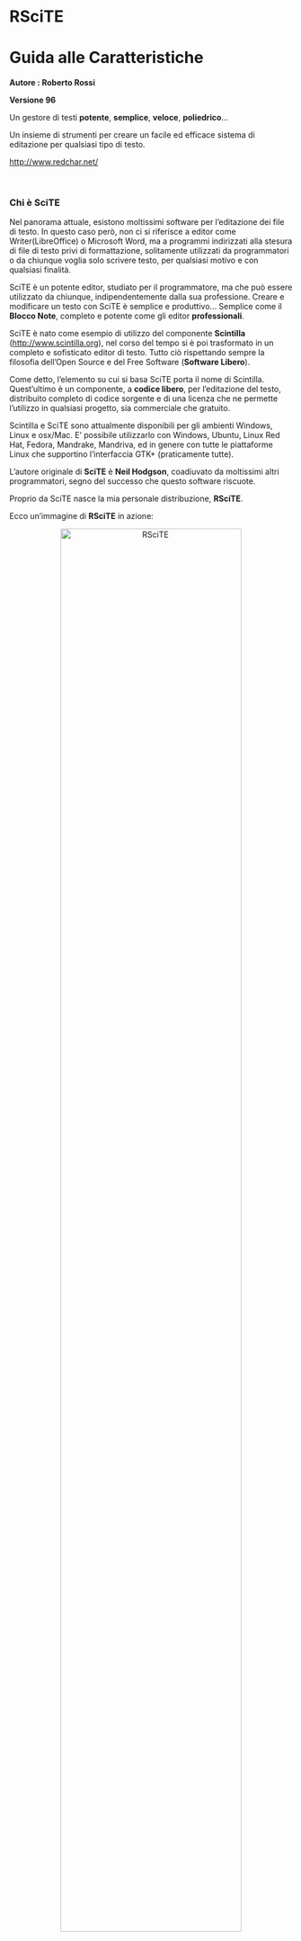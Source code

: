 <!-- # -*- coding: utf-8 -*- -->
# RSciTE
# Guida alle Caratteristiche

**Autore : Roberto Rossi**

**Versione 96**

Un gestore di testi **potente**, **semplice**, **veloce**, **poliedrico**...

Un insieme di strumenti per creare un facile ed efficace sistema di editazione
per qualsiasi tipo di testo.

<http://www.redchar.net/>

<p style="page-break-before: always;">&nbsp;</p>

### Chi è SciTE

Nel panorama attuale, esistono moltissimi software per l’editazione dei file di
testo. In questo caso però, non ci si riferisce a editor come Writer(LibreOffice)
o Microsoft Word, ma a programmi indirizzati alla stesura di file di testo privi di
formattazione, solitamente utilizzati da programmatori o da chiunque voglia
solo scrivere testo, per qualsiasi motivo e con qualsiasi finalità.

SciTE è un potente editor, studiato per il programmatore, ma che può essere
utilizzato da chiunque, indipendentemente dalla sua professione. Creare e
modificare un testo con SciTE è semplice e produttivo... Semplice come il
**Blocco Note**, completo e potente come gli editor **professionali**.

SciTE è nato come esempio di utilizzo del componente **Scintilla**
(<http://www.scintilla.org>), nel corso del tempo si è poi trasformato in un
completo e sofisticato editor di testo. Tutto ciò rispettando sempre la
filosofia dell’Open Source e del Free Software (**Software Libero**).

Come detto, l’elemento su cui si basa SciTE porta il nome di Scintilla.
Quest’ultimo è un componente, a **codice libero**, per l’editazione del testo,
distribuito completo di codice sorgente e di una licenza che ne permette
l’utilizzo in qualsiasi progetto, sia commerciale che gratuito.

Scintilla e SciTE sono attualmente disponibili per gli ambienti Windows,
Linux e osx/Mac. E’ possibile utilizzarlo con Windows, Ubuntu, Linux Red Hat,
Fedora, Mandrake, Mandriva, ed in genere con tutte le piattaforme Linux che
supportino l’interfaccia GTK+ (praticamente tutte).

L’autore originale di **SciTE** è **Neil Hodgson**, coadiuvato da moltissimi altri
programmatori, segno del successo che questo software riscuote.

Proprio da SciTE nasce la mia personale distribuzione, **RSciTE**.

Ecco un’immagine di **RSciTE** in azione:

<p style="text-align:center;">
<img src="completo-ita.png" align="middle" alt="RSciTE" border="0" width="80%">
</p>

<p style="page-break-before: always;">&nbsp;</p>

### Ancora su SciTE

Nonostante SciTE faccia un "mestiere" comune a molti altri software
(l’editor di testo), la sua impostazione e le sue caratteristiche lo
differenziano radicalmente da qualsiasi altro.

Ad un primo approccio, SciTE appare semplice e "scarno", con un’interfaccia
essenziale, nella quale trovano posto un menu, poche icone e un’ampia area
di lavoro.

Dai menu è possibile accedere a gran parte delle funzionalità del programma,
molte delle quali accessibili anche attraverso semplici combinazioni di tasti.

Una delle peculiarità di SciTE è proprio l’ampio utilizzo delle combinazioni
di tasti. Questa caratteristica si pone lo scopo di consentire la modifica del
testo senza mai staccare la mani dalla tastiera, migliorando il livello di
efficienza e produttività, consentendo così all’operatore di mantenere la
concentrazione sul proprio lavoro senza distrarlo con l’utilizzo di mouse,
icone, menu ecc...

Tale approccio non penalizza in alcun modo le funzionalità del software che
rimangono ad alti livelli, certamente paragonabili con quelle di altri prodotti
ben più blasonati e costosi.

Un’altra caratteristica distintiva di SciTE è la quasi totale assenza di
maschere di configurazione. Questa "mancanza", di fatto contribuisce a
ridurre la complessità delle interfacce, riducendo così, anche i tempi di
sviluppo del programma. Al tempo stesso consente di aumentare, in modo
significativo, il numero di parametri configurabili, che attualmente sono
moltissimi.

Tutte le configurazione dell’editor sono memorizzate all’interno di
semplici file di testo, modificabili a piacere dall’utente.

Anche se a prima vista questo sistema può disorientare, grazie alla
dettagliata documentazione, accessibile attraverso l’uso dell’apposito
menu di aiuto, è possibile intervenire su questi file in modo rapido ed
immediato.

A tutto ciò va poi aggiunta la possibilità di utilizzare un vero e proprio
linguaggio di programmazione ([LUA](http://www.lua.org)), 
per implementare nuove funzioni o estendere quelle già presenti.

Infine, non è da sottovalutare la possibilità di usare l’editor
direttamente da un dispositivo rimovibile come, ad esempio, un pendrive USB,
senza quindi essere costretti ad effettuare alcuna installazione.

Grazie alle possibilità offerte, SciTE può essere utilizzato sia dal
neofita, sia dall’utente esperto o dal programmatore, traendo comunque
vantaggi significativi dalla sua potenza e dalla sua essenzialità.

In pratica, SciTE, si candida ad essere il sostituto sia del classico "Blocco
Note" sia degli editor professionali utilizzati nello sviluppo delle
applicazioni software.

<p style="page-break-before: always;">&nbsp;</p>

### Le Caratteristiche Base di SciTE

Ecco qui riassunte le caratteristiche principali della versione originale di
SciTE, tutte presenti anche in **RSciTE**.

Utilizzo Documenti:

* **Interfaccia MDI** per lavorare con più documenti contemporaneamente.
* Passaggio tra documenti utilizzando delle semplici schede.
* Utilizzo della combinazione **Ctrl+Tab** per cambiare il documento attivo.
* Possibilità di trascinare i documenti nell’editor per aprirli.
* Riconoscimento automatico modifica documenti aperti. Se un file aperto viene
modificato all’esterno dell’editor, viene rilevata la modifica ed è possibile
ricaricarlo automaticamente.

Sintassi evidenziata:

* Configurabile tramite appositi file (.properties).
* Preimpostato per riconoscere i linguaggi MQL, AutoCAD/IntelliCAD/progeCAD DCL,
AutoCAD/IntelliCAD/progeCAD Lisp, Abaqus, Ada, ANS.1 MIB definition files,
APDL, Assembler (NASM, MASM), Asymptote, AutoIt, Avenue, Batch files (MS-DOS),
Baan, Bash, BlitzBasic, Bullant, C/C++/C#, Clarion, cmake, COBOL,
Coffeescript, conf (Apache), CSound, CSS, D, diff files, E-Script, Eiffel,
Erlang, Flagship (Clipper / XBase), Flash (ActionScript), Fortran, Forth, GAP,
Gettext, Go, Haskell, HTML, HTML with embedded JavaScript, VBScript, PHP and
ASP, Gui4Cli, IDL - both MSIDL and XPIDL, INI, properties and similar,
InnoSetup, Intel HEX, Java, JavaScript, JSON and JSON-LD, KiXtart, LISP, LOT,
Lout, Lua, Make, Matlab, Maxima, Metapost, MMIXAL, MSSQL, Modula 3, Nimrod,
nnCron, NSIS, Objective C, Objective Caml, Opal, Octave, Pascal/Delphi, Perl,
most of it except for some ambiguous cases, PL/M, Progress, PostScript,
POV-Ray, PowerBasic, PowerShell, PowerPro, PureBasic, Python, R, Rebol,
Registry, Ruby, Rust, Scheme, scriptol, SORCUS Installation, Specman E, Spice,
Smalltalk, SQL and PLSQL, S-Record, Swift, TADS3, TeX and LaTeX, Tcl/Tk, Vala,
VB and VBScript, Verilog, VHDL, XML, YAML, Raku(Perl 6), DataFlex.
* Evidenziazione dinamica parentesi.
* Folding del codice sorgente con possibilità di scegliere la simbologia per la
visualizzazione.
* Supporto per la modalità di Codifica documenti a 8 Bit, Metodo UCS-2 Big Endian,
Metodo UCS-2 Little Endian, Metodo UTF-8, Metodo UTF-8 Cookie.
* Esportazione file in (mantenendo la colorazione della sintassi) HTML, RTF, PDF,
LaTeX, XML.
* Modalità di gestione fine linea con CR+LF, solo CR, solo LF.
* Gestione Conversione tra sistemi differenti.
* Gestione Sessioni di lavoro con salvataggi sessione corrente e caricamento
sessione salvata.
* Annulla e Ripristina a più livelli. Tutte le modifiche vengono registrate e
possono essere annullate, le operazioni annullate possono essere facilmente
ripristinate.
* Ricerca e Sostituzione con ricerca testo specificato ed eventuale sostituzione,
ricerca Incrementale testo specificato, ricerca testo con marcatori, supporto delle
espressioni regolari, ricerca in più file simultanea, evidenziazione automatica del
testo trovato.
* Funzioni avanzate nella gestione del codice sorgente come ricerca e selezione
parti di codice utilizzando la definizione della sintassi, gestione completamento
automatico parole, gestione completamento automatico con suggerimenti sintassi in
base al linguaggio, gestione abbreviazioni personalizzate, gestione Segnalibri
(bookmarks), gestione commenti, conversione Maiuscolo/Minuscolo, divisione ed
Unione Paragrafi.
* Scripting attraverso l’utilizzo del linguaggio di programmazione LUA.
* Visualizzazione in modalità Schermo Intero, con barra di icone, barra documenti
aperti, barra di stato personalizzabile. Gestione blocchi di codice con espansione
e compressione, fine riga e spazi, gestione guide di indentazione, numeri di riga,
margini e margini di blocco, possibilità di modificare il livello di zoom(per
ridurre o ingrandire il testo dinamicamente).
* Supporto strumenti con gestione finestra di Output, gestione compilatori e
programmi esterni.
* Editazione e Selezione con ritorno a capo automatico, selezione in modalità
colonna, selezione caratteri virtuali (fine linea), selezione Multipla, consente di
selezionare contemporaneamente più di testo, consentendone le classiche operazioni
di copia/incolla/ecc...
* Altre funzionalità includono la stampa a colori, la modalità sola lettura,
modalità finestra in primo piano, configurazione indentazione, possibilità di
automatizzare processi tramite l’uso dei parametri della linea di comando,
interfaccia di programmazione per il collegamento a software esterni 
e molto altro...

<p style="page-break-before: always;">&nbsp;</p>

### Le Scorciatoie da Tastiera

Come ogni editor che si rispetti, anche **RSciTE** dispone di una vasta schiera di
combinazioni di tasti per accedere alla funzionalità più utilizzate. Molte
delle combinazioni disponibili sono comuni agli ambienti Windows e Linux.
Inoltre, tutte le combinazioni di tasti sono ridefinibili attraverso
l’editazione di appositi file di configurazione. 

Molte delle combinazioni disponibili sono ereditate da SciTE, mentre altre
sono proprie della distribuzione RSciTE.

Per conoscere i tasti veloci disponibili è possibile consultare le tendine dei 
menu presenti nel programma, oppure leggere questa tabella riassuntiva:

* **Ctrl+O**.Apri file.
* **Ctrl+Maiusc+O**.Apri il file selezionato.
* **Ctrl+R**.Ricarica documento corrente.
* **Ctrl+W (oppure Ctrl+F4)**.Chiudi documento corrente.
* **Ctrl+S**.Salva.
* **Ctrl+Maiusc+S**.Salva con nome...
* **Ctr+Maiusc+P**.Salva una copia del documento corrente.
* **Ctrl+P**.Stamp.
* **Ctrl+Z**.Annulla.
* **Ctrl+Y**.Ripristina.
* **Ctrl+X**.Taglia Selezione.
* **Ctrl+C**.Copia Selezione.
* **Ctrl+V**.Incolla Selezione.
* **Canc**.Cancella.
* **Ctrl+A**.Seleziona tutto.
* **Ctrl+E**.Cerca parentesi graffa corrispendente.
* **Ctrl+Maiusc+Spazio**.Seleziona fino alla parentesi graffa.
* **Ctrl+I**.Completa Simbolo.
* **Ctrl+Invio**.Completa Parola corrente.
* **Ctrl+B**.Espandi Abbreviazione.
* **Ctrl+Maiusc+R**.Inserisci Abbreviazione.
* **Ctrl+Q**.Aggiungi o elimina il commento ad un blocco di testo.
* **Ctrl+Maiusc+B**.Inscatola Commento.
* **Ctrl+Maiusc+Q**.Versa Commento.
* **Ctrl+Maiusc+U**.Rendi la selezione MAIUSCOLA.
* **Ctrl+U**.Rendi la selezione minuscola.
* **Ctrl+F**.Trova...
* **F3**.Trova Successivo.
* **Maiusc+F3**.Trova Precedente.
* **Ctrl+Maiusc+F**.Cerca nei file...
* **Ctrl+H**.Trova e Sostituisci.
* **Ctrl+Alt+I**.Ricerca Incrementale.
* **Ctrl+G**.Vai a...
* **F2**.Vai al segnalibro successivo.
* **Maiusc+F2**.Vai al segnalibro precedente.
* **Ctrl+F2**.Attiva/Disattiva segnalibro.
* **F11**.Visualizzazione a Schermo Intero.
* **Ctrl+Maiusc+8**.Visualizza/Nascondi Spazi e Tabulazioni.
* **Ctrl+Maiusc+9**.Visualizza/Nascondi caratteri di Fine Linea.
* **F8**.Visualizza/Nascondi finestra di Output.
* **Maiusc+F8**.Parametri.
* **Ctrl+F7**.Compila.
* **F7**.Genera.
* **F5**.Esegui.
* **F4**.Messaggio successivo.
* **Maiusc+F4**.Messaggio precedente.
* **Maiusc+F5**.Cancella contenuto finestra di Output.
* **Ctrl+F6**.Cambia pannello attivo.
* **Ctrl+Maiusc+I**.Configurazione Indentazione....
* **Ctrl+F11**.Usa caratteri a spaziatura fissa.
* **Maiusc+F6**.Documento Precedente.
* **F6**.Documento Successivo.
* **F1**.Aiuto/Manuale(dipendente dal tipo di file aperto).
* **Ctrl+Keypad+**.Ingrandisci dimensione testo.
* **Ctrl+Keypad-**.Riduci dimensione testo.
* **Ctrl+Keypad/**.Ripristina dimensione originale testo.
* **Ctrl+Tab**.Cambio documento attivo.
* **Tab**.Indentazione blocco di testo.
* **Maiusc+Tab**.Elimina indentazione blocco.
* **Ctrl+BackSpace**.Eliminazione da inizio parola.
* **Ctrl+Delete**.Eliminazione fino a fine parola.
* **Ctrl+Maiusc+BackSpace**.Eliminazione testo da inizio linea a posizione cursore.
* **Ctrl+Maiusc+Delete**.Eliminazione testo da posizione corrente a fine linea.
* **Ctrl+Home**.Vai a inizio documento.
* **Ctrl+Maiusc+Home**.Estendi selezione fino a inizio documento.
* **Alt+Home**.Vai a inizio linea.
* **Alt+Maiusc+Home**.Estendi selezione fino a inizio linea.
* **Ctrl+End**.Vai alla fine del documento.
* **Ctrl+Maiusc+End**.Estendi selezione fino alla fine del documento.
* **Alt+End**.Vai alla fine della linea corrente.
* **Alt+Maiusc+End**.Estendi selezione fino a fine riga corrente.
* **Ctrl+Keypad***.Espandi o contrai punto di ’fold’.
* **Ctrl+F2**.Crea o elimina segnalibro (bookmark).
* **F2**.Vai al prossimo segnalibro.
* **Alt+F2**.Seleziona fino al prossimo segnalibro.
* **Ctrl+F3**.Cerca testo selezionato nel documento corrente.
* **Ctrl+Maiusc+F3**.Cerca testo selezionato nel documento corrente (a ritroso).
* **Ctrl+Freccia Su**.Scorri documento verso l’alto.
* **Ctrl+Freccia Giu**.Scorri documento verso l’alto.
* **Ctrl+L**.Taglia linea corrente.
* **Ctrl+Maiusc+T**.Copia linea corrente.
* **Ctrl+Maiusc+L**.Elimina linea corrente.
* **Ctrl+T**.Scambia linea corrente con precedente.
* **Ctrl+D**.Duplica linea corrente.
* **Ctrl+K**.Cerca corrispondenza su condizione preprocessore.
* **Ctrl+Maiusc+K**.Seleziona corrispondenza su condizione preprocessore.
* **Ctrl+J**.Cerca corrispondenza su condizione preprocessore (a ritroso).
* **Ctrl+Maiusc+J**.Seleziona corrispondenza su condizione preprocessore (a ritroso).
* **Ctrl+’**.Vai al paragrafo precedente.
* **Ctrl+Maiusc+’**.Estendi selezione fino al paragrafo precedente.
* **Ctrl+ì**.Vai al paragrafo successivo.
* **Ctrl+Maiusc+ì**.Estendi selezione fino al paragrafo successivo.
* **Ctrl+Freccia Sinistra**.Vai a parola precedente.
* **Ctrl+Maiusc+Freccia Sinistra**.Espandi selezione fino a parola precedente.
* **Ctrl+Freccia Destra**.Vai a parola successiva.
* **Ctrl+Maiusc+Freccia Destra**.Espandi selezione fino a parola successiva.
* **Ctrl+ù**.Vai alla parte precedente della parola corrente.
* **Ctrl++Maiusc+ù**.Espandi la selezione fino alla parte precedente della parola corrente.
* **Ctrl+**.Vai alla parte successiva della parola corrente.
* **Ctrl+Maiusc+**.Espandi selezione fino alla parte successiva della parola corrente.
* **Ctrl+(tastierino numerico +/-)**.Ingrandimento/Riduzione dimensione caratteri
(disponibile solo in "RSciTE").
* **Ctrl+F1**.Ricerca contestuale online
(disponibile solo in "RSciTE").
* **Ctrl+Alt+O**.Lista ultimi file utilizzati 
(disponibile solo in "RSciTE").
* **F12**.Funzionalità avanzate
(disponibile solo in "RSciTE").
* **Ctrl+<**.Inserimento abbreviazione/modello 
(disponibile solo in "RSciTE").
* **Ctrl+Alt+C**.Copia testo in Appunti Multipli 
(disponibile solo in "RSciTE").
* **Ctrl+Alt+X**.Taglia testo ed inseriscilo in Appunti Multipli 
(disponibile solo in "RSciTE").
* **Ctrl+Alt+V**.Incolla testo da Appunti Multipli 
(disponibile solo in "RSciTE").
* **Ctrl+Alt+N**.Crea nuovo file con il contenuto del pannello di output 
(disponibile solo in "RSciTE").
* **Shift+F1**.Permette di visualizzare le informazioni sulla versione di RsciTE
che si sta utilizzando, inoltre consente di accedere alla procedura di
aggiornamento 
(disponibile solo in "RSciTE").

<p style="page-break-before: always;">&nbsp;</p>

### Il Linguaggio di programmazione LUA

<p>
<img src="lua.png" align="middle" alt="LUA" border="0" width="10%">
</p>

**LUA è un potente linguaggio di scripting, integrato in SciTE!**

Da tempo, SciTE, include un vero e proprio linguaggio di programmazione che
consente di potenziare l’editor in modo flessibile ed immediato.

**LUA** è un linguaggio di scripting di utilizzo generico, snello, potente e
flessibile. Offre un buon supporto per la programmazione object-oriented, per
la programmazione funzionale e per quella orientata ai dati.

**LUA** è disponibile sia come linguaggio interpretato a se stante, sia come
libreria ed è scritto utilizzando il linguaggio C, cosa che lo rende adatto
all’utilizzo su molti sistemi operativi.

**LUA** è inoltre caratterizzato da una sintassi semplice ed immediata che, per
alcuni aspetti, ricorda quella del linguaggio Basic. A differenza di
quest’ultimo **LUA** è estremamente rapido ed efficiente nel’esecuzione degli
script.

Proprio grazie a queste caratteristiche l'autore di SciTE hanno deciso di
integrarlo nell'editor, dando agli utenti la possibilità di estendere e
di potenziare il programma.

Per chiarire meglio le potenzialità di **LUA** all’interno di SciTE, ecco un
esempio tratto dalla distribuzione **RSciTE** che effettua l’ordinamento del
file corrente:

    Author  : Roberto Rossi
    Web     : http://www.redchar.net
    Questa procedura ordina il file corrente]]
    do
     local tbLinee = { } −−tabella file

     local function insertLinea( idx, linea )
       editor:AddText(linea)
     end

     local function OrderCurrentBuffer()
       local linea,pos
       local i=0
       linea = editor:GetLine(i)
       while linea do
         tbLinee[i] = linea
         i = i + 1
         linea = editor:GetLine(i)
       end
       table.sort(tbLinee)
       editor:ClearAll()
       table.foreach(tbLinee, insertLinea)
     end
     OrderCurrentBuffer()
     print("Ordinamento File Concluso con successo.")
    end

Per approfondire le proprie conoscenze su **LUA** e sul suo utilizzo, si consulti
la sezione **Siti Utili**.

<p style="page-break-before: always;">&nbsp;</p>

### SciTE al Lavoro

**RSciTE** editando un file .cpp (linguaggio C++):

<p style="text-align:center;">
<img src="cpp.png" align="middle" alt="C++" border="0" width="80%">
</p>

**RSciTE** editando un file .lsp (linguaggio Lisp):

<p style="text-align:center;">
<img src="lsp.png" align="middle" alt="Lisp" border="0" width="80%">
</p>

**RSciTE** editando un file .php (linguaggio PHP), con l’**autocompletamento** attivo:

<p style="text-align:center;">
<img src="php2.png" align="middle" alt="PHP Autocompletamento" border="0" width="80%">
</p>

**RSciTE** editando un file .php (linguaggio PHP), con l’aiuto sulla **sintassi**:

<p style="text-align:center;">
<img src="php.png" align="middle" alt="PHP con Aiuto" border="0" width="80%">
</p>

<p style="page-break-before: always;">&nbsp;</p>

### RSciTE

SciTE viene distribuito sia in formato sorgente sia in forma compilata, per
Windows e per Linux. Purtroppo, chi si accosta per la prima volta a SciTE può
rimanere deluso in quanto, l’editor non prevede un’installatore, nè in
lingua inglese, nè in italiano, non viene prevista alcuna forma di
integrazione con il sistema, infine, le impostazioni di default risultano,
alle volte, insufficienti per gli utilizzi avanzati. Insomma, il primo
approccio non è dei migliori.

Per sopperire a queste piccole carenze, l’utente può personalizzare
l’editor manualmente, oppure può affidarsi a una delle distribuzioni
alternative di SciTE.

**RSciTE** è una di queste distribuzioni alternative. La sua
caratteristica principale è quella di essere indirizzata **all’utente
italiano che opera in ambiente Windows**. Realizzata da **Roberto Rossi**
(<http://www.redchar.net>) si pone come obbiettivo
quello di promuovere **SciTE** come editor di testo per tutti gli usi.

Alle volte modificando semplicemente le configurazione, in altri casi,
sfruttando il suo linguaggio di programmazione interno **LUA**,
**RSciTE** include una serie di funzionalità aggiuntive per aumentare (dove
necessario) la produttività dell’editor.

Inoltre, nella distribuzione **RSciTE** sono inseriti altri software che,
uniti all’editor di testo, permettono di ottenere un formidabile strumento
di editazione e di gestione.

<p style="page-break-before: always;">&nbsp;</p>

### Funzionalità Aggiuntive in RSciTE

Questo elenco mostra le funzionalità presenti e sviluppate esclusivamente per
**RSciTE**:

* **F12**, gruppo di funzioni generiche per l’editazione del testo,
raggiungibili mediante il tasto **F12**. Per maggiori dettagli si consulti
la sezione **F12**.
* Sistema per inserimento abbreviazioni avanzate, tramite la combinazione di
tasti **Ctrl+<**.
* **Inserimento assistito proprietà dei TAG HTML**. Attraverso l’utilizzo
della combinazione di tasti **Ctrl+-**, all’interno dei file HTML/XML
ecc..., si accede ad una tendina di suggerimento che permette la scelta
dell’attributo da inserire.
* Integrato **HTML TIDY** per la formattazione automatica dei file HTML/XML.
Per maggiori dettagli si consulti la sezione **HTML Tidy.**
* Aggiunto **riconoscimento e colorazione sintassi** per il linguaggio
**LISP** utilizzato in questi software:
* Integrato sistema di **suggerimenti** per il linguaggio **LISP**
utilizzato in questi software:
* Aggiunta **sintassi** per il linguaggio **DCL** utilizzato in molti CAD,
ad esempio in AutoCAD, progeCAD e in tutti i CAD compatibili.
* Integrato il sistema di **suggerimenti** per il linguaggio **DCL**.
* Integrato **completamento automatico per HTML**
* Integrato sistema di **suggerimenti per PHP**
* Integrato **completamento automatico per PHP**
* **Riconoscimento file di PHP-GTK**
* **Personalizzazione e aggiornamento** file di supporto per il riconoscimento
del linguaggio **Visual Basic.NET/VB/VBA/VBS**
* Supporto **completamento automatico per Visual Basic.NET/VB/VBA/VBS**
* Supporto sistema di **suggerimenti per Visual Basic.NET/VB/VBA/VBS**
* **Tabella ASCII**. Nei momenti di necessità è possibile consultare una
comoda tabella con i 255 caratteri standard.
* Supporto abbreviazioni per i seguenti linguaggi:
* Supporto sistema di **suggerimenti per linguaggio LUA**
* Integrato **manuale per linguaggio LUA**
* **Editor Esadecimale FRhed** (versione per Windows). Accessibile da **F12**,
permette l’editazione del file corrente in formato Esadecimale.
* Software per il confronto e per l’unione di file, **WinMerge**.
Accessibile da **F12**, permette il confronto di file e cartelle.
* Integrazione con il **menu contestuale di Windows**.
* **Procedura di installazione**, in lingua italiana, per i sistemi Windows
(XP / Vista / 7 / 8 / 10 o successivi), con possibilità di personalizzazione
delle funzionalità da attivare.
* **File LISP: Esegui in CAD. **Nei file LSP (Lisp) è possibile utilizzare
il tasto F5 per caricare il file corrente nel CAD aperto al momento.
* **Interprete Diretto Espressioni Lua.** In questo modo sarà possibile
testare direttamente una linea di codice Lua senza dover creare un apposito
script.
* **Convertitore Testo→Abbreviazione/Template.** Aiuta a creare le macro da
inserire con SciTE.
* **Elenco TODO**. Consente di elencare tutte le linee che rappresentano gli
elementi da completare nel file di testo corrente
* **Apertura Gestione Risorse**. Nel caso si renda necessario, direttamente da
SciTE è possibile aprire il gestione risorse o il risorse del comuper di
Windows posizionato sulla cartella del file corrente.
* **Gestore Trasparenza finestra di SciTE. **E’ possibile modificare il
livello di trasparenza della finestra dell’editor in modo da poterlo
utilizzare in ogni situazione.
* **Gestore Appunti Multipli**. Grazie alla gestione di più appunti sarà
possibile salvare e riutilizzare semplicemente i nostri spezzoni di testo più
utili.
* **Gestore Avanzato Segnalibri/Bookmarks. **
* **Ricerca Contestuale Online (CTRL+F1)**
* **Trova/Sostituisci su file multipli**. Una potente funzione di ricerca e
sostituzione che si affianca alla gia validà procedura interna di SciTE.
* **Inserimento BOM per file con codifica Unicode**. Alle volte capita di
scontrarsi con file non correttamente formattati, magari unicode ai quali
manca una intestazione valida. Questa funzione risolve il problema.
* **Conversione valori decimali-esadecimali-binari**. Un piccolo convertitore
interno che permette la trasposizione di due semplici numeri.
* **Non siamo mica qui...** Una funzione simpatica, ma con nessuna utilità pratica.
* **Disegna/Calcola espressione matematica**. Tramite questa funzione, data
un’espressione matematica completa, sarà possibile rappresentarla
graficamente utilizzando alcuni servizi online.
* **Opzioni RSciTE**. Dal menu strumento è disponibile una funzione per la 
configurazione semplificata di SciTE. Tramite una semplice maschera di dialogo
sarà possibile impostare i parametri operativi dell'editor di testo senza
essere costretti ad agire direttamente sui file di configurazione.
* Oltre a quanto riportato in questo elenco, sono presenti molte modifiche,
secondarie, alle impostazioni di base (es.: margini, numeri linea ecc..).

<p style="page-break-before: always;">&nbsp;</p>

### F12

In questa sezione sono elencate le funzionalità fornite dalla funzione **F12**,
presente nella distribuzione **RSciTE**.

**F12** ovviamente è richiamabile con l'omonimo tasto **F12**.

<p style="page-break-before: always;">&nbsp;</p>

### Funzionalità Avanzate per la modifica dei file di testo

Alle volte, durante il lavoro quotidiano, si sente la mancanza di alcune
funzionalità previste da altri editor e che SciTE ancora non supporta.

Per sopperire a tale mancanza, sfruttando il potente linguaggio interno a
SciTE (LUA), **RSciTE** prova ad includere ciò che manca.

<p style="page-break-before: always;">&nbsp;</p>

### E’ nato F12!

**F12** prende il suo nome dal tasto che lo richiama, e più che di una singola
funzione, **F12** può essere visto come insieme di utilità per la manipolazione
del testo. Alla pressione dell’omonimo tasto ( **F12** ), apparirà l’apposita
dialog per la scelta del comando da eseguire:

<p style="text-align:center;">
<img src="f12.png" align="middle" alt="F12" border="0" width="40%">
</p>

Attenzione: solo una piccola parte dei comandi disponibili è presente in
questa schermata!

Data la mole di funzioni presenti in **F12** la maschera di selezione è
dotata di una comoda casella nella quale l’utente può inserire un testo, che
servirà ad **RSciTE** per mostrare solo le funzioni che lo riportano. Ad esempio,
se volessimo vedere tutte le funzioni riguardanti i l’eliminazione di testo ci
basterebbe inserire la parola "elimina", in questo modo:

<p style="text-align:center;">
<img src="f12-filter.png" align="middle" alt="Filtro F12" border="0" width="40%">
</p>

<p style="page-break-before: always;">&nbsp;</p>

### Cosa contiene F12

* **Gestione Data/Ora** Questa funzione permette l’inserimento della data e
dell’ora corrente, con la possibilità di scegliere il formato che la
rappresenta, compreso lo speciale formato TIMESTAMP. Per consentire la massima
flessibilità l’utente può personalizzare la modalità di inserimento
aumentando il numero di formati disponibili. In aggiunta, la procedura prevede
modalità particolari per la conversione di date generiche in formato
TIMESTAMP e viceversa.
* **Formattazione selezione**. Selezionando un testo è possibile chiedere al
software l’inserimento automatico dei ritorni a capo ad una determinata
colonna. Questa funzionalità di formattazione consente di scegliere la
colonna oppure di utilizzare il delimitatore destro (solitamente visibile).
* **Inserimento caratteri ESCAPE in selezione**. Alcuni linguaggi prevedono,
all’interno delle stringhe, l’uso di caratteri speciali (chiamati di
Escape). Con questo comando è possibile convertire i normali caratteri in
caratteri di Escape. Ad esempio : Ritorno a capo = \n, Tabulazione = \t ecc...
* **Allineamento Selezione**. L’allineamento della selezione consente di
posizionare le linee a destra/sinistra/centro, come nei normali elaboratori di
testo, operazione utili quando si desidera dare un aspetto migliore ai propri
scritti. Questa funzione permette anche l’utilizzo di riempimenti per la
riga formattata.
* **Numerazione Linee in Selezione**. Alle volte, risulta utile inserire il
numero di linea prima del testo della stessa. Questo comando permette di
finserire questo dato, consentendo all’operatore di stabilire come, lo
stesso numero, debba essere formattato.
* **Inserimento File**. Questa funzione consente l’inserimento, nella
posizione corrente del cursore, di un intero file scelto da un’apposita
maschera.
* **Inserimento Lista File**. Con questa procedura è possibile inserire
l’elenco dei file presenti in una determinata cartella. E’ possibile
scegliere quali file elencare attraverso l’uso dei normali caratteri
speciali (* ? ecc...), inoltre è consentito stabilire come rappresentare il
nome dei file inseriti.
* **Inserimento Codice Colore**. Scegliendo il colore dalla maschera standard
di selezione è possibile inserire il suo codice all’interno del documento
corrente, nella posizione del cursore. Una volta scelto il colore sarà
possibile indicare il formato per l’inserimento (RGB decimale o RGB
Esadecimale).
* **Inserimento Stringa Casuale**. Con questa funzione è possibile inserire
una stringa casuale, scegliendone la composizione, lunghezza e la
rappresentazione (solo numeri, numeri + lettere, formato esadecimale, ecc...).
* **Inserimento Rientri su linee selezionate**. Con questo comando è
possibile inserire dei rientri a sinistra della selezione corrente, così da
poter allineare, in modo semplice, diversi blocchi di testo tra loro.
* **Inserisci Testo alla colonna N/Inizio/Fine**. Questa funzione consente
l’inserimento di testo nelle linee selezionate. E’ possibile decidere di
specificare una colonna nella quale verrà posizionato il testo indicato
oppure, quest’ultimo potrà essere inserito all’inizio o alla fine delle
linee.
* **Conversione Lettere speciali in codici HTML**. Questa funzione permette di
scrivere normalmente il testo nelle pagine HTML senza preoccuparsi delle
lettere accentate, infatti il suo utilizzo converte questi caratteri nei
corrispondenti codici HTML.
* **Eliminazione Rientri dalle linee selezionate**. Con questo comando è
possibile eliminare i rientri, eventualmente presenti alla sinistra del testo
selezionato.
* **Eliminazione Righe Vuote**. Questa funzione non fa altro che eliminare le
linee Vuote dal file corrente.
* **Eliminazione Righe Doppie**. Alle volte, può capitare di dover eliminare
eventuali righe doppie da un file di testo. Questa funzione esegue la
scansione del documento corrente eliminando eventuali doppioni.
* **Eliminazione Righe Contenenti Testo...** In modo simile al precedente,
questo comando elimina delle linee dal file corrente, richiedendo all’utente
di specificare un testo da ricercare, in corrispondenza del quale, verranno
fatte le cancellazioni.
* **Eliminazione Righe NON Contenenti Testo...** In modo simile al precedente,
questo comando elimina delle linee dal file corrente, richiedendo all’utente
di specificare un testo da ricercare, tutte le linee che NON contengono il
testo specificato verranno eliminate.
* **Eliminazione spazi a fine riga**. Spesso capita di trovare file contenenti
spazi o tabulazioni alla fine delle linee. Ciò provoca uno spreco di spazio e
rende più difficoltosa l’editazione. Questa funzione risolve il problema
eliminando ciò che è superfluo. Eliminazione spazi a fine riga Spesso capita
di trovare file contenenti spazi o tabulazioni alla fine delle linee. Ciò
provoca uno spreco di spazio e rende più difficoltosa l’editazione. Questa
funzione risolve il problema eliminando ciò che è superfluo.
* **Ordinamento file corrente/selezione**. Nella mia ’vita da
programmatore’, mi è capitato più di una volta, di dover ordinare un file.
Questo comando ordina il file corrente con il classico metodo ASCII,
consentendo di scegliere se l’ordine debba essere crescente o decrescente.
* **Ridenominazione File Corrente**. Per rinominare il file corrente, senza
dover passare ad un file manager o al gestione risorse.
* **Elimina File Corrente**. Anche in questo caso, un’utilità che ci
consente di non utilizzare un gestore di file apposito, ma che elimina
definitivamente il file corrente.
* **Copia nome file corrente negli appunti**. In alcune circostanze, risulta
utile poter disporre del nome del file in editazione, in modo da poterlo
utilizzare nel testo o in altri software.
* **Inserimento Nome File**. E’ possibile utilizzare questa funzione per
inserire il nome del file corrente, comprensivo di percorso, nella posizione
del cursore.
* **Lista TODO**. Molte volte, all’interno dei file sorgente, vengono
utilizzato degli identificatori per annotare le cose da fare, gli errori da
correggere o le funzionalità da implementare. Questa funzione fornisce
l’elenco di questo note, eventualmente presenti nel file corrente. Sono
supportati i seguenti identificativi : "TODO :", "HACK :" e "UNDONE :"
* **Info carattere corrente**. Particolare funzione che consente di ottenere
informazioni specifiche sul carattere presente nella posizione del cursore. I
dati visualizzati si riferiscono al codice ASCII, al codice esadecimale e
all’offset del carattere analizzato.
* **Statistiche su file corrente**. Fornisce informazioni dettagliate sulla
selezione e sul file corrente. I dati visualizzati si riferiscono al conteggio
di Parole, Righe, Caratteri comprensivi di spazi e senza spazi, inoltre gli
stessi dati sono riportati per la selezione corrente.
* **Statistiche su testo**. Consente il conteggio di un parziale all’interno
del testo corrente. Permette sia il semplice conteggio di occorrenze e linee,
sia l’identificazione di queste ultime con segnalibri. Può lavorare sia
considerando, sia non considerando le differenze tra maiuscole e minuscole.
* **Imposta trasparenza finestra di SciTE**. Con questa funzionalità è
possibile rendere trasparente la finestra di SciTE, in modo che diventi, in
alcune circostanze, meno evidente. Questa funzione risulta utile soprattutto
quando SciTE viene posizionato sempre in primo piano, utilizzando l’apposita
opzione.
* **Analizza file corrente con CTAGS**. Attraverso l’utilizzo di CTAGS, il
file corrente viene analizzato e vengono mostrate le funzioni, le classi e le
variabile definite al suo interno. In questo modo è possibile identificare
immediatamente ogni elemento del sorgente editato.
* **Comprimi file CSS/JavaScript (YuiCompressor)**. YuiCompressor è
un’utilità scritta in linguaggio Java (e che necessita del relativo
runtime) che consente di ridurre le dimensioni di un qualsiasi file CSS e/o
JavaScript. La riduzione delle dimensioni avviene attraverso l’utilizzo di
alcune tecniche che, senza intaccarne il funzionamento, ne eliminano le parti
superflue riuscendo a diminuirne drasticamente le dimensioni. Di conseguenza
è possibile ridurre la dimensione delle nostre, care, pagine web,
velocizzandone la consultazione e rendendo la navigazione un’esperienza
migliore. Inoltre, YuiCompressor effettua anche l’offuscamento del sorgente,
in modo che questo sia di difficile comprensione e riutilizzo. Cosi facendo è
possibile limitare il rischio di uso non autorizzato del proprio lavoro.
* **Generatore GUID**. Questa funzione permette l’inserimento di una GUID
all’interno del testo corrente, consentendone la formattazione per adattarsi
a diverse situazioni di utilizzo.
* **Invertitore barre**. Questa piccola utilità consente l’inversione delle
barre presenti nel testo selezionato. Nella pratica, il carattere ’\’
sarà trasformato in ’/’ e viceversa.
* **Apertura prompt dei comandi**. E’ possibile aprire la finestra del
prompt dei comandi direttamente nella cartella del file corrente. Operazione
banale ma, alle volte, comoda per evitare di scomodare il menu dei programmi
del sistema operativo.
* **Sposta linea margine destro**. Questa funzionalità consente di
posizionare liberamente la linea relativa al margine destro del testo, questo
consente una migliore gestione delle funzioni di riformattazione e aiuta a
stabilire l’incolonnamento esatto di eventuali file formattati.
* **Controllo Ortografico**. Il controllo ortografico in RSciTE è finalizzato
alla correzione di semplici errori di digitazione. Con il programma sono
forniti due dizionari, uno per la lingua italiana e uno per la lingua inglese.
Le funzionalità implementate permettono l’individuazione delle parole
errate e la creazione di un proprio dizionario personalizzato. La procedura è
di tipo interattivo e segue l’utente passo passo nella selezione e nella
correzione dei termini errati.
* **Informazioni sulle Versioni...** Questo comando, fornisce i numeri di
versione per la distribuzione utilizzata di RSciTE, in questo modo è
possibile controllare lo stato di aggiornamento del software.
* **Controlla aggiornamenti di RSciTE**. Questa funzione si occupa di
controllare la presenza, su internet, di una nuova versione di RSciTE,
permette quindi di scaricare ed installare la nuova release.
* **Codifica/decodifica in Base64**. Consente di codificare a decodificare una 
stringa usando l’algoritmo BASE64.
* **Traduci testo selezionato in...** Utile per tradurre piccole frasi in
qualsiasi altra lingua supportata da Google Translator. Richiede una
connessione a internet attiva.
* **Confronta / Fondi / Unisci File**. Consente l’utilizzo di WinMerge per il 
confronto e la fusione di file e cartelle.
* **Apri Tester Espressioni Regolari (Online)**. Apre un apposito sito web,
interamente dedicato al test delle espressioni regolari.
* **Apri editor esadecimale**. Apre l’editor esadecimale con il file
corrente caricato.
* **Apri Gestione Risorse in cartella file**. Come “dice” la voce stessa,
apre il gestore file del sistema operativo nella cartella del file corrente.
* **Converti codifica file corrente (ICONV)**. Attraverso l’utilizzo
dell’utilità ICONV, RSciTE è in grado di convertire un file da una
codifica ad un’altra. Supporta piu di 100 codifiche diverse sia come
sorgente, sia come destinazione.
* **Crea immagine QRCode da testo**. Funzione in grado di convertire un testo
nel relativo codice QRCode. Questa funzionalità può sfruttare servizi online
oppure può funzionare in modo completamente indipendente.
* **Verifica IP in blacklists**. Verifica se l’IP specificato/selezionato è
presente in qualche blacklist internet„ sfruttando un apposito servizio
online.
* **Verifica prestazioni pagina Web**. Verifica le prestazioni della pagina
web spacificata/selezionata, sfruttando un apposito servizio online.
* **Converti testo in Ascii Art**. Utilizzando un apposito servizio web,
questa funzione permette di convertire un testo nella relativa forma di Ascii
Art.
* **Calcolatrice Windows**. Questa funzionalità permette di aprire la calcolatrice
del sistema operativo direttamente dall'interno di SciTE.
* **Calcolatrice Online**. Questa funzionalità permette di accedere ad una
calcolatrive avanzata utilizzabile online. Un software che fornisce funzionalità
avanzate rispetto alla normale calcolatrice di sistema.
* **Trova Sinonimi e Contrari**. Questa funzione, utilizzando un servizio
internet, fornisce l’elenco dei sinonimi e contrari della parola
selezionata/indicata.
* **Procedura di conteggio linee**. Questa funzione conta le linee che
corrispondono ai parametri di ricerca. E’ possibile contare le linee che
contengono o menu un testo, quelle che iniziano o terminano con un determinato
parziale ed è possibile inserire dei segnalibri sulle linee trovate.
* **Procedura per criptare e decriptare un file**. Con questa funzione,
sfruttando il famoso software libero **GNU Privacy Guard**, è possibile
criptare il file corrente e, ovviamente, decriptare il risultato per renderlo
nuovamente leggibile.
* **Gestione delle operazioni di Commit, Push e Log/History** sui software
**GIT Extensions, TortoiseGIT e TortoiseSVN**. In questo modo, senza
l’asciare l’editor di testo, sarà possibile utilizzare i comandi
fondamentali dei sistemi di gestione revisioni GIT e SVN.
* **Selezione rettangolare**. Una semplice funzione che consente, specificando
le coordinate in forma riga/colonna, di selezionare un’area rettangolare nel
testo.
* **Ricerca immagini online**. Una funzione che, date delle parole chiave,
effettua una ricerca su alcuni servizi online che forniscono immagini gratuite
da poter usare nei propri progetti.
* **Genera report informazioni di sistema**. Una funzionalità che permette di
creare un rapporto dettagliato sul sistema in uso tramite l'utilità standard
System Information.
* **Analizza colore**. Questa funzione permette di analizzare, tramite un
servizio web, il colore selezionato espresso in forma esadecimale o attraverso
il suo nome come espresso nelle pagine web html/css.
* **Unisci linee/testo selezionato su singola linea**. Dato un testo questo
viene portato su una singola linea eliminando qualsiasi ritorno a capo.
* **Elenca colori esadecimali utilizzati nel file corrente**. Con questa funzione
si può ottenere l'elenco dei colori utilizzati (espressi in forma esadecimale)
all'interno di un file html/css o simili.
* **Gestore temi/colori SciTE**. Questo comando permette di cambiare la combinazione
colori utilizzata dall'editor di testo.
* **Generazione Report Informazioni di sistema**. Permette la generazione di un
report relativo all'ardware e al software corrente. Sfrutta l'utilità
System Information di Windows.
* **Apertura file in nuova finesta**. Permette l'apertura del file corrente in
una nuova finestra di SciTE.
* **Generatore Password**. Con questa funzione è possibile generare delle password
casuali selezionando le caratteristiche della parola chiave da generare.
* **Accorcia indirizzo web selezionato**. Una semplice funzione che, grazie al
servizio offerto da Tinyurl.com riduce la lunghezza degli indirizzi web.

In aggiunta a queste funzionalità, **F12** consente all’utente la
realizzazione degli script personalizzati e la loro integrazione direttamente
all’interno del pannello principale, senza alcuno sforzo, attraverso
l’utilizzo dell’apposita funzione, posta al termine dell’elenco di
**F12**.

<p style="page-break-before: always;">&nbsp;</p>

### Ricerca Contestuale alternativa in RSciTE

**RSciTE** incorpora una particolare funzione che gli consente di cercare un
testo su vari siti web in base alla selezione fatta nell’editor.

In questo modo potremo utilizzare tutti quei servizi web informativi, utili
per il Nostro lavoro. Il software aprirà automaticamente il browser web,
effettuando la ricerca direttamente sul sito desiderato.

Questa funzione riesce, molte volte, ad essere più utile e flessibile del
normale aiuto contestuale eseguito attraverso i normali canali off-line (es.:
documentazione .chm).

Prima di osservare alcuni esempi, bisogna sapere che la funzionalità di
ricerca contestuale può essere richiamata attraverso la combinazione di tasti
**CTRL+F1**, oppure dal menu Strumenti alla voce **Ricerca Web**.

Richiamando la funzione di ricerca web apparirà una semplice maschera nella
quale sarà possibile selezionare il sito/servizio sul quale effettuare
l’operazione di ricerca:

<p style="text-align:center;">
<img src="ctrl-f1.png" align="middle" alt="Ctrl+F1" border="0" width="80%">
</p>

Facciamo ora alcuni esempi, iniziando da un file .PHP. Basta selezionare parte
del testo, in questo caso la funzione *file_exist*, quindi premere **CTRL+F1** e
selezionare Php:

<p style="text-align:center;">
<img src="ctrl-f1-php.png" align="middle" alt="Ctrl+F1 PHP" border="0" width="80%">
</p>

Una volta premuto su **Ok**, oppure con un doppio clic sulla voce desiderata,
verrà aperto il browser alla pagina voluta:

<p style="text-align:center;">
<img src="ctrl-f1-php2.png" align="middle" alt="Ctrl+F1 PHP Indice" border="0" width="80%">
</p>

<p style="text-align:center;">
<img src="ctrl-f1-php3.png" align="middle" alt="Ctrl+F1 PHP Pagina" border="0" width="80%">
</p>

Proviamo ora con una funzione C standard, **sprintf**, utilizzando il sito
web **www.cplusplus.com**:

<p style="text-align:center;">
<img src="ctrl-f1-cpp.png" align="middle" alt="Ctrl+F1 C++" border="0" width="80%">
</p>

Oppure, possiamo provare con una funzione di Windows e il servizio fornito da
Microsoft (Developer):

<p style="text-align:center;">
<img src="ctrl-f1-cpp2.png" align="middle" alt="Ctrl+F1 API Windows" border="0" width="80%">
</p>

<p style="text-align:center;">
<img src="ctrl-f1-cpp3.png" align="middle" alt="Ctrl+F1 API Windows" border="0" width="80%">
</p>

<p style="page-break-before: always;">&nbsp;</p>

### Tools Aggiuntivi presenti in RSciTE

Nella distribuzione **RSciTE** sono stati introdotti una serie di software
aggiuntivi, al fine di potenziare gli strumenti di modifica del testo.

Tali software, sono disponibili, sia in forma indipendente, sia richiamabili
direttamente dall’interno dell'editor di testo, cosa che ne 
consente un più rapido utilizzo.

In tutti i casi, tali strumenti seguono le filosofie dell’"Open Source",
rimanendo gratuiti e liberi, esattamente come l’editor, SciTE.

I programmi inclusi in RSciTE, oltre SciTE, sono:

* **FRhed**, per l’editazione e la visualizzazione di file binari. Per maggiori
dettagli si consulti la sezione **Frhed**.
* <div style="margin-left:0cm;margin-right:0cm;">**HTML Tidy**, per la
formattazione automatica di file HTML e XML. Per maggiori dettagli si consulti
la sezione **HTML Tidy**.
* **dnGREP**, software multi piattaforma per semplificare la ricerca e la
sostituzione del testo.
* **Cloc**, consente di ottenere statistiche sui file sorgenti che si stanno
editando.
* **GpPG**, in **RSciTE** permette di criptare e decriptare file di testo.
* **Iconv**, consente di cambiare la codifica di un file.
* **SQLite**, consente di interpretare ed eseguire un file SQL attraverso l'uso di questo diffuso motore di database.

<p style="page-break-before: always;">&nbsp;</p>

### WinMerge, Confrontare e Unire File

WinMerge è un software Open Source dedicato al mondo Windows, in grado di
confrontare e unire file di testo e cartelle. 

WinMerge è particolarmente famoso e utilizzato. RSciTE include una versione
particolare di WinMerge.

Il software incluso con RSciTE non è il WinMerge originale ma è un derivato, il
suo nome completo è **WinMerge 2011**. Questa scelta è stata fatta per poter includere,
in RSciTE, un programma di confronto **attivamente e costantentemente sviluppato**
([WinMerge 2011](https://bitbucket.org/jtuc/winmerge2011)).

WinMerge è estremamente utile nel caso
si vogliano visualizzare le differenze tra diverse versioni dello stesso
progetto, inoltre consente l’inserimento delle modifiche di una versione
nell’altra.

Dal punto di vista delle caratteristiche ecco quelle di WinMerge:

* Supporto e integrazione con **Microsoft Windows**.
* Supporto per file in **formato Windows, Unix, Linux e Mac**.
* Supporto per codifica **Unicode, UTF-8 e altre...**
* Interfaccia a **sezioni** (Tab).
* **Modalità visuale** per confronto e unione.
* **Editor integrato** con evidenziazione della sintassi, numeri di linea e 
ritorno a capo.
* Visualizzazione delle differenze in **due pannelli** verticali con modalità 
di unione subito attiva.
* Riconoscimento **linee spostate**.
* **Confronto cartelle** con supporto per **espressioni regolari**.
* **Confronto cartelle** con dimensioni e date.
* Supporto per il confronto di **sottocartelle**.
* Supporto per il **controllo delle versioni** con modalità di risoluzione 
conflitti e applicazione patch.
* Supporto per gli archivi in formato **7-Zip**.
* Supporto **per Plugin aggiuntivi**.
* **Manuale** online ed offline in formato HTML.

<p style="text-align:center;">
<img src="winmerge.png" align="middle" alt="WinMerge" border="0" width="80%">
</p>

<p style="page-break-before: always;">&nbsp;</p>

### FRhed

**FRhed** è un potente editor esadecimale, adatto alla visualizzazione e alla
modifica di file binari e di testo. L’autore di questo software è Marcin Dudek,
e nonostante FRhed sia stato scritto nel tempo libero e per hobby, risulta
essere uno dei migliori editor esadecimali in circolazione. FRhed è gratuito,
ed è licenziato secondo la famosa **GNU GPL**, ciò ne garantisce l’assoluta
libertà di utilizzo e modifica.

**FRhed** viene installato con **RSciTE** ed è presente sia nel menu dei
programma di Windows, sia nel menu **Strumenti** interno a SciTE.

<p style="text-align:center;">
<img src="frhed.png" align="middle" alt="FRhed" border="0" width="80%">
</p>

Per comprendere meglio la potenza di **FRhed**, ecco in sintesi, le sue funzionalità
salienti:

* **Applicazione nativa Windows** con supporto ai file con nomi lunghi e
dimensione file editabili limitata solo dalla quantità di memoria presente nel
sistema.
* **Dimensione programma ridotta** con caricamento istantaneo.
* **Taglia, copia e incolla** di valori binari.
* **Sintassi** per descrivere valori di tipo byte, word, longword, float and
double binary.
* Inserimento diretto di **valori esadecimali o di testo**.
* Possibilità di **confrontare** due file.
* **Trova/Sostituisci** di qualsiasi combinazione di valori testuali o esadecimali.
* Manipolazione diretta dei **bit**.
* Esportazione **hexdump**.
* **Impostazione** automatica/manuale dei byte visualizzati.
* Possibilità di **personalizzare** la dimensione dei font, il set dei caratteri,
i colori e lo sfondo.
* Supporto per **formati binari Intel e Motorola**.
* Comando per **Inviare a...**.
* Supporto per **segnalibri** personalizzabili.
* Supporto per il **caricamento parziale** dei file.
* **Drag & Drop**.
* Possibilità di **applicare modelli** a informazioni strutturate.
* **Accesso diretto** ai settori dei dischi.
* Supporto alla **Crittografia**.
* **Software Libero** con sorgenti disponibili e liberamente modificabili secondo la licenza GPL.

<p style="page-break-before: always;">&nbsp;</p>

### HTML Tidy, Formattare HTML e XML

Quando si editano file HTML o WML è sempre molto facile incorrere in errori,
inoltre la formattazione del codice scritto non sempre risulta ottimale e ben
allineata.

Proprio per risolvere questo tipo di problemi è nato HTML Tidy. Scritto da
**Dave Raggett**, HTML Tidy è un’utilità gratuita che permette di rilevare
un’ampia serie di errori, consentendo la formattazione automatica del codice
corretto.

Ogni errore individuato verrà segnalato e corretto, inoltre verranno rilevate
anche eventuali incongruenze o segnalati avvertimenti non ritenuti errori
veri e propri.

Per comprendere meglio il funzionamento di HTML Tidy, ecco alcuni esempi di
come il software interviene sul codice HTML.

**Rilevamento e correzione TAG mancanti**:

    <h1>Titolo
    <h2>Sottotitolo</h2>

viene corretto in :

    <h1>Titolo<h1>
    <h2>Sottotitolo</h2>

**Correzione ordinamento TAG**:

    <p>Questo è un paragrafo <b>grassetto <i>
    grassetto italico</b> grassetto?</i> normale?

viene corretto in:

    <p>Questo è un paragrafo <b>grassetto <i>
    grassetto italico</i> grassetto?</b> normale?

**Formattazione automatica codice HTML**:

    <td><img src="prova.gif"></td>
    <td><img src="prova.gif"></td>

viene trasformato in:

    <td> <img src="prova.gif"> </td>
    <td> <img src="prova.gif"> </td>

e molto altro ancora...

**HTML Tidy** non solo lavora sui file HTML ma, con alcune limitazioni, anche su
file XML, ASP, PHP, JSTE.

**HTML Tidy** è distribuito come programma a linea di comando, è comunque
possibile semplificare il suo utilizzo tramite l’uso di una delle interfacce
grafiche realizzate da programmatori indipendenti. Per maggiori dettagli si
consulti la sezione **Siti Utili**.

<p style="page-break-before: always;">&nbsp;</p>

### dnGREP

**dnGREP** è un software, multi piattaforma, studiato per semplificare la
ricerca e la sostituzione del testo.

Questo importante software, disponibile i **F12** alla voce **Trova/Sostituisci
su file multipli** semplifica le operazione di ricerca e sostituzione del testo
consentendo di operare in modo automatico su più file.

<p style="text-align:center;">
<img src="dngrep.png" align="middle" alt="dnGREP" border="0" width="80%">
</p>

**dnGREP** risulta essere un programma estremamente potente e flessibile,
adatto sia al neofita, sia all’esperto programmatore, consentendo un utilizzo
esteso delle espressioni regolari.

Nell’immagine riportata sopra, si può osservare **dnGREP** durante
l’operazione di ricerca del testo **.fore** all’interno di tutti i
file .properties presenti in una cartella.

<p style="page-break-before: always;">&nbsp;</p>

### Personalizzare e Configurare RSciTE

**RSciTE** è estremamente flessibile, consentendo la modifica di una sterminata
serie di parametri, vediamo come configurare e personalizzare l’editor, per
renderlo più consono alle nostre abitudini.

In questa sezione sono raccolte diverse procedure per il settaggio dei
parametri più comuni di **RSciTE**, cosi da poter diventare, nel più breve tempo
possibile, operativi al **100%**.

#### Aiuto sensibile al contesto, per i file PHP, in RSciTE!

**F1**, il tasto di aiuto più utilizzato dai programmatori.

Durante l’editazione dei file scritti in **linguaggio PHP**, cosa c’è di
meglio che premere il tasto **F1** e visualizzare la guida della funzione che si
trova in corrispondenza del cursore?

Esattamente come gli editor più blasonati, anche **RSciTE** (a partire dalla V.2),
implementa **l’aiuto sensibile al contesto**, per utilizzarlo è sufficiente copiare
un file!

Prima di tutto procuriamoci il file ufficiale di aiuto per il linguaggio PHP.
Avendo l’accortezza di scaricare la versione in formato CHM :

[Clicca qui per scaricare il manuale ufficiale di PHP in formato CHM.](http://www.php.net/download-docs.php)

Attenzione : in Windows, dopo aver scaricato il file,
occorre cliccare su di esso con il tasto destro del mouse, quindi premere
"Proprietà". Fatto ciò occorre cliccare sul tasto "Annulla Blocco".
Questa operazione consente di utilizzarlo correttamente, in caso contrario
non sarà possibile consultarlo.

Una volta scaricato il nostro file (php_manual_en.chm):

* Posizionarsi nella cartella in cui è installato **RSciTE** (solitamente C:\Programmi\RScite).
* Copiare all’interno della cartella di **RSciTE** il file scaricato (php_manual_en.chm).

Compiute queste operazione, aprite un file PHP, con **RSciTE**, posizionate il
cursore in prossimità del nome di una funzione e premete il tasto **F1** :

<div style="text-align:center;">[[Image:|top]] </div>

Ecco comparire l’aiuto relativo.

#### Colori di PHP come ‘Dreamweaver’

Ecco come configurare RSciTE in modo che la colorazione del linguaggio PHP
sia simile a quella presente nell’editor **Macromedia Dreamweaver MX**.

La colorazione per il linguaggio PHP, in **Macromedia Dreamweaver** prevede,
come valori predefiniti, i seguenti:

    BRACKET: #000099
    COMMENT: #FF9900
    CONSTANT: #552200
    FUNCTION KEYWORDS: #0000FF
    FUNCTIONS: #0000FF
    IDENTIFIER: #000000
    NUMBER: #FF0000
    OPERATOR: #0000FF
    RESERVED: #006600
    STRING: #CC0000
    TYPES: #009999
    VARIABLES: #0066FF
    TAGS: #000099

Per fare in modo che SciTE utilizzi le medesime impostazioni, occorrerà
modificare il file **html.properties** (presente nella cartella del programma)
oppure, più semplicemente, cliccare sul menu **Opzioni** e selezionare il
comando **Apri impostazioni del profilo utente**.

Una volta aperto il file, occorre aggiungere e/o modificare le linee che
iniziano come segue:

    style.hypertext.1 (Tags)
    style.hypertext.34 (Testo Predefinito)
    style.hypertext.35 (Testo Predefinito)
    style.hypertext.118 (Identificatori)
    style.hypertext.119 (Stringhe racchiuse tra doppi apici)
    style.hypertext.120 (Stringhe racchiuse tra apici singoli)
    style.hypertext.121 (Parole chiave)
    style.hypertext.122 (Numeri)
    style.hypertext.123 (Variabili)
    style.hypertext.124 (Commenti)
    style.hypertext.125 (Commenti a linea singola)
    style.hypertext.126 (Variabili PHP presenti nelle stringhe)
    style.hypertext.127 (Operatori)

Come si vede, ogni voce imposta una diversa opzione di colorazione,
semplicemente reimpostando questi valori e salvando il file si otterrà,
in SciTE, una sintassi stile Dreamweaver.

Per rendere più chiara la modifica da effettuare, ecco le linee di
configurazione complete, una volta applicati i corretti valori (presi da
Dreamweaver):

    style.hypertext.1=fore:#000099
    style.hypertext.34=fore:#FF0000
    style.hypertext.35=fore:#FF0000
    style.hypertext.118=fore:#000000
    style.hypertext.119=fore:#CC0000
    style.hypertext.120=fore:#CC0000
    style.hypertext.121=fore:#0000FF
    style.hypertext.122=fore:#FF0000
    style.hypertext.123=fore:#0066FF
    style.hypertext.124=fore:#FF9900
    style.hypertext.125=fore:#FF9900
    style.hypertext.126=fore:#0066FF
    style.hypertext.127=fore:#000099

#### Lavorare con fondo scuro

Una delle modalità che, personalmente, trovo più riposanti per la vista è
quella che prevede l’utilizzo di testo chiaro su fondo scuro.

Per ottenere questo effetto occorre modificare le varie configurazioni di
colori usate nei vari linguaggi, intervenendo sui settaggi presenti nei vari
file **.properties**.

Per evitare di modificare i file originali, presenti nella cartella di RSciTE,
si può cliccare sul menu **Opzioni** e selezionare il comando
**Apri impostazioni del profilo utente**.

Una volta aperto il file, inseriamo quanto segue:

    style.*.32=$(font.base),back:#000000,fore:#ffffff
    style.*.33=back:000000,$(font.base)
    style.*.37=fore:#939393
    caret.fore=#FFFFFF
    selection.alpha=75
    selection.back=#FFFFFF
    colour.keyword=fore:#649bff
    colour.operator=fore:#727272
    style.errorlist.32=$(font.small),back:#ffffff
    style.lua.32=$(font.code.base)
    style.lua.13=$(style.lua.5)
    style.lua.14=$(style.lua.5)
    style.lua.15=$(style.lua.5)
    style.lua.16=$(style.lua.5)
    style.lua.17=$(style.lua.5)
    style.lua.18=$(style.lua.5)
    style.lua.19=$(style.lua.5)
    style.lua.8=$(colour.string),$(font.code.comment.box)
    style.lua.1=$(colour.code.comment.box),$(font.code.comment.box),eolfilled
    style.lua.12=eolfilled
    style.hypertext.0=$(font.text)
    style.hypertext.1=fore:#0000ff
    colour.embedded.js=back:#000000
    style.hypertext.41=bold,$(fontcolour.js),eolfilled
    style.hypertext.46=$(fontcolour.js)
    style.hypertext.118=eolfilled
    style.hypertext.119=fore:#007F00
    style.hypertext.120=fore:#009F00
    style.hypertext.121=$(colour.keyword)
    style.hypertext.122=fore:#CC9900
    style.hypertext.123=bold
    style.hypertext.124=fore:#999999,$(font.comment)
    style.hypertext.125=fore:#666666,italics,$(font.comment)
    style.hypertext.126=fore:#00007F,italics
    style.hypertext.127=
    style.xml.0=$(font.text)
    style.xml.1=fore:#aaaa00
    style.batch.0=$(font.text)
    style.batch.7=$(font.text)
    style.inno.2=$(colour.keyword)
    style.inno.3=$(colour.keyword)
    print.colour.mode=1

Queste impostazioni permettono di utilizzare i normali file di testo e i file
scritti in **PHP/HTML/XML/Javascript/Lua/InnoSetup** con fondo nero e testo chiaro.

<p style="page-break-before: always;">&nbsp;</p>

### Siti Utili

**Siti relativi ai software inclusi in RSciTE**

Per poter approfondire la conoscenza delle applicazioni incluse in ’RSciTE’ 
ecco l’elenco dei collegamenti ai siti più utili.

- **Roberto Rossi**, autore di RSciTE 
    - [Roberto Rossi, Free Software e Open Source ](http://www.redchar.net/).
- **SciTE e Scintilla**
    - [Sintilla/SciTE Home Page Ufficiale ](http://www.scintilla.org/).
- **LUA**, linguaggio di programmazione
    - [Home Page Ufficiale LUA (Linguaggio di programmazione) ](http://www.lua.org/).
    - [Portale della comunità LUA](http://lua-users.org/).
    - [Script LUA in SciTE ](http://lua-users.org/wiki/SciteScripts).
- Markdown, linguaggio per la scrittura
    - [Pagina di MultiMarkdown](http://fletcherpenney.net/multimarkdown/).
- **dnGREP**, trova e sostituisci
    - [Pagina ufficiale del progetto](https://dngrep.github.io/).
- **WinMerge**, software di confronto
    - [WinMerge Home Page ](http://winmerge.sourceforge.net/).
- **Frhed**, editor esadecimale
    - [Home Page Ufficiale di Frhed](http://frhed.sourceforge.net/).
- **HTML Tidy**, elaboratore HTML
    - [Home Page Ufficiale di HTML Tidy](http://tidy.sourceforge.net/).
    - [Sito di Dave Raggett su HTML Tidy](http://www.w3.org/People/Raggett/tidy/).
    - [Tidy UI. Interfaccia grafica per Windows di HTML Tidy](http://users.rcn.com/creitzel/tidy.html#tidyui).
    - [TidyGUI. Interfaccia grafica alternativa, per HTML Tidy](http://perso.wanadoo.fr/ablavier/TidyGUI/).
    - [HTML validator che sfrutta HTML Tidy per il controllo delle pagine](http://www.thedumbterminal.co.uk/services/tidy.shtml).
- **Cloc**, Count Lines of Code
    - [Pagina Ufficiale di Cloc](http://cloc.sourceforge.net/).

<p style="page-break-before: always;">&nbsp;</p>

### Nota di Copyright

Questo documento, **RSciTE. Guida alle Caratteristiche**, è distribuito 
secondo la seguente licenza.

Copyright (c) 2005-2020 Roberto Rossi.

Permission is granted to copy, distribute and/or modify this document under
the terms of the GNU Free Documentation License, Version 1.2 or any later
version published by the Free Software Foundation, with no Invariant Sections,
with the Front-Cover Texts being **RSciTE - Guida alle Caratteristiche**,
and with no Back-Cover Texts.
